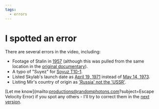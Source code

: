 ```yaml
---
tags:
  - errors
---
```

# I spotted an error

There are several errors in the video, including:

- Footage of Stalin in [1957](https://youtu.be/PLcE3AI9wwE?t=57) (although this was pulled from the same location in the [original documentary](https://archive.org/details/RaceForSpace)).
- A typo of "Suyez" for [Soyuz T10-1](https://youtu.be/PLcE3AI9wwE?t=149).
- Listed Skylab's launch date as [April 19, 1971](https://youtu.be/PLcE3AI9wwE?t=126) instead of [May 14, 1973](https://en.wikipedia.org/wiki/Skylab).
- Listing Mir's country of origin as ['Russia' not the 'USSR'](https://youtu.be/PLcE3AI9wwE?t=161).

[Let me know](mailto:productions@randomphotons.com?subject=Escape Velocity Error) if you spot any others - I'll try to correct them in the [next version](#update).
